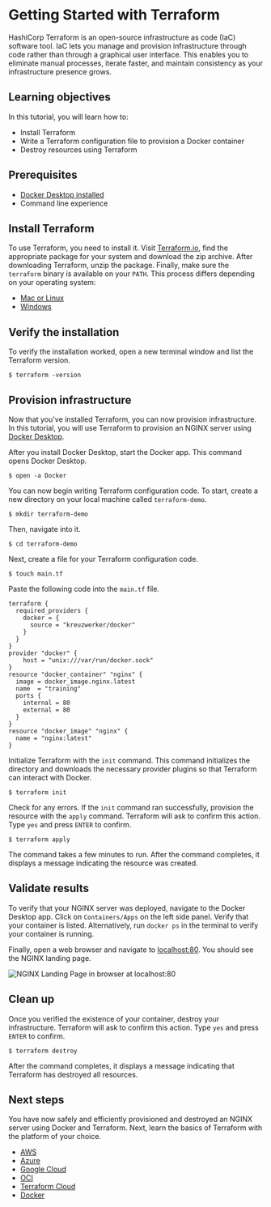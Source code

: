 # Getting Started with Terraform

HashiCorp Terraform is an open-source infrastructure as code (IaC) software tool. IaC lets you manage and provision infrastructure through code rather than through a graphical user interface. This enables you to eliminate manual processes, iterate faster, and maintain consistency as your infrastructure presence grows. 

## Learning objectives
In this tutorial, you will learn how to: 

- Install Terraform 
- Write a Terraform configuration file to provision a Docker container 
- Destroy resources using Terraform 

## Prerequisites

- [Docker Desktop installed](https://www.docker.com/products/docker-desktop/)
- Command line experience

## Install Terraform

To use Terraform, you need to install it. Visit [Terraform.io](https://www.terraform.io/downloads.html), find the appropriate package for your system and download the zip archive. After downloading Terraform, unzip the package. Finally, make sure the `terraform` binary is available on your `PATH`. This process differs depending on your operating system: 

- [Mac or Linux](https://stackoverflow.com/questions/14637979/how-to-permanently-set-path-on-linux)
- [Windows](https://stackoverflow.com/questions/1618280/where-can-i-set-path-to-make-exe-on-windows)

## Verify the installation
To verify the installation worked, open a new terminal window and list the Terraform version. 
```shell
$ terraform -version
```

## Provision infrastructure
Now that you've installed Terraform, you can now provision infrastructure. In this tutorial, you will use Terraform to provision an NGINX server using [Docker Desktop](https://www.docker.com/products/docker-desktop/). 

After you install Docker Desktop, start the Docker app. This command opens Docker Desktop.  
```shell
$ open -a Docker
```

You can now begin writing Terraform configuration code. To start, create a new directory on your local machine called `terraform-demo`. 

```shell
$ mkdir terraform-demo
```

Then, navigate into it. 

```shell
$ cd terraform-demo
```

Next, create a file for your Terraform configuration code.

```shell
$ touch main.tf
```

Paste the following code into the `main.tf` file.

```hcl
terraform {
  required_providers {
    docker = {
      source = "kreuzwerker/docker"
    }
  }
}
provider "docker" {
    host = "unix:///var/run/docker.sock"
}
resource "docker_container" "nginx" {
  image = docker_image.nginx.latest
  name  = "training"
  ports {
    internal = 80
    external = 80
  }
}
resource "docker_image" "nginx" {
  name = "nginx:latest"
}
```

Initialize Terraform with the `init` command. This command initializes the directory and downloads the necessary provider plugins so that Terraform can interact with Docker. 

```shell
$ terraform init
```

Check for any errors. If the `init` command ran successfully, provision the resource with the `apply` command. Terraform will ask to confirm this action. Type `yes` and press `ENTER` to confirm. 

```shell
$ terraform apply
```

The command takes a few minutes to run. After the command completes, it displays a message indicating the resource was created. 

## Validate results 

To verify that your NGINX server was deployed, navigate to the Docker Desktop app. Click on `Containers/Apps` on the left side panel. Verify that your container is listed. Alternatively, run `docker ps` in the terminal to verify your container is running. 

Finally, open a web browser and navigate to [localhost:80](http://localhost:80). You should see the NGINX landing page.

![NGINX Landing Page in browser at localhost:80](https://lanalayt-bucket-hashi.s3.us-west-2.amazonaws.com/nginxlandingpage.png)

## Clean up  

Once you verified the existence of your container, destroy your infrastructure. Terraform will ask to confirm this action. Type `yes` and press `ENTER` to confirm. 

```shell
$ terraform destroy
```
After the command completes, it displays a message indicating that Terraform has destroyed all resources. 

## Next steps

You have now safely and efficiently provisioned and destroyed an NGINX server using Docker and Terraform. Next, learn the basics of Terraform with the platform of your choice. 
- [AWS](https://learn.hashicorp.com/collections/terraform/aws-get-started)
- [Azure](https://learn.hashicorp.com/collections/terraform/azure-get-started)
- [Google Cloud](https://learn.hashicorp.com/collections/terraform/gcp-get-started)
- [OCI](https://learn.hashicorp.com/collections/terraform/oci-get-started)
- [Terraform Cloud](https://learn.hashicorp.com/collections/terraform/cloud-get-started)
- [Docker](https://learn.hashicorp.com/collections/terraform/docker-get-started)
